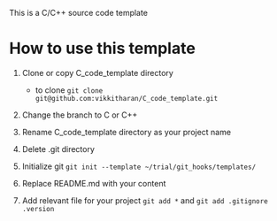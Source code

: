 This is a C/C++ source code template

# How to use this template

1. Clone or copy C_code_template directory
    - to clone `git clone git@github.com:vikkitharan/C_code_template.git`

2. Change the branch to C or C++

3. Rename C_code_template directory as your project name

4. Delete .git directory

5. Initialize git `git init --template ~/trial/git_hooks/templates/`

6. Replace README.md with your content

7. Add relevant file for your project `git add *` and `git add .gitignore .version`
